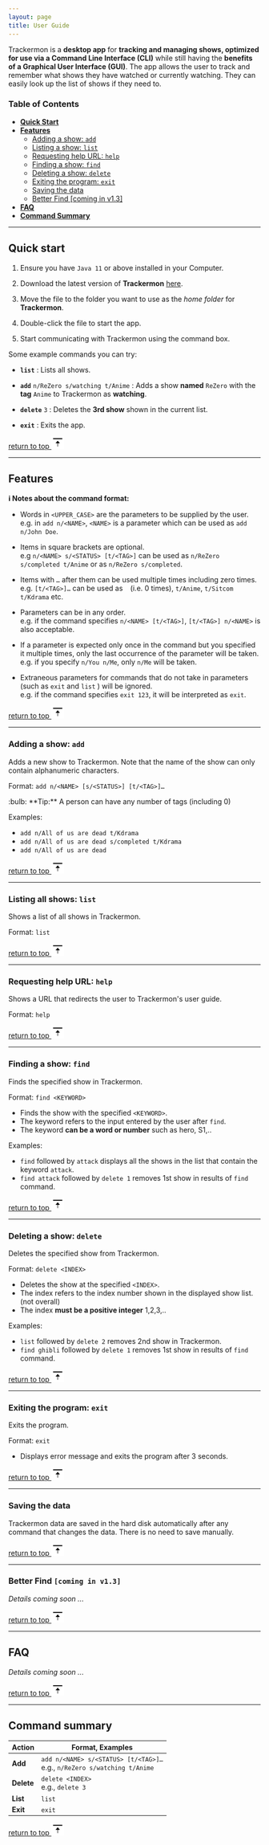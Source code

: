 ```yaml
---
layout: page
title: User Guide
---
```


Trackermon is a **desktop app** for **tracking and managing shows, optimized for use via a
Command Line Interface (CLI)** while still having the **benefits of a Graphical User Interface (GUI)**.
The app allows the user to track and remember what shows they have watched or currently watching.
They can easily look up the list of shows if they need to.

### Table of Contents
* [**Quick Start**](#quick-start)
* [**Features**](#features)
  * [Adding a show: `add`](#adding-a-show-add)
  * [Listing a show: `list`](#listing-all-shows-list)
  * [Requesting help URL: `help`](#requesting-help-url-help)
  * [Finding a show: `find`](#finding-a-show-find)
  * [Deleting a show: `delete`](#deleting-a-show-delete)
  * [Exiting the program: `exit`](#exiting-the-program-exit)
  * [Saving the data](#saving-the-data)
  * [Better Find [coming in v1.3]](#better-find-coming-in-v13)
* [**FAQ**](#faq)
* [**Command Summary**](#command-summary)


---

## Quick start

1. Ensure you have `Java 11` or above installed in your Computer.

2. Download the latest version of **Trackermon** [here](https://github.com/AY2122S2-CS2103T-T09-3/tp/releases).

3. Move the file to the folder you want to use as the _home folder_ for **Trackermon**.

4. Double-click the file to start the app.

5. Start communicating with Trackermon using the command box.


Some example commands you can try:

* **`list`** : Lists all shows.

* **`add`** `n/ReZero s/watching t/Anime` : Adds a show **named** `ReZero` with the **tag** `Anime` to Trackermon as **watching**.

* **`delete`** `3` : Deletes the **3rd show** shown in the current list.

* **`exit`** : Exits the app.


[return to top <img src="images/toc-icon.png" width="25px">](#table-of-contents)

---

## Features

<div markdown="block" class="alert alert-info">

**:information_source: Notes about the command format:**<br>

* Words in `<UPPER_CASE>` are the parameters to be supplied by the user.<br>
  e.g. in `add n/<NAME>`, `<NAME>` is a parameter which can be used as `add n/John Doe`.

* Items in square brackets are optional.<br>
  e.g `n/<NAME> s/<STATUS> [t/<TAG>]` can be used as `n/ReZero s/completed t/Anime` or as `n/ReZero s/completed`.

* Items with `…`​ after them can be used multiple times including zero times.<br>
  e.g. `[t/<TAG>]…​` can be used as ` ` (i.e. 0 times), `t/Anime`, `t/Sitcom t/Kdrama` etc.

* Parameters can be in any order.<br>
  e.g. if the command specifies `n/<NAME> [t/<TAG>]`, `[t/<TAG>] n/<NAME>` is also acceptable.

* If a parameter is expected only once in the command but you specified it multiple times, only the last occurrence of the parameter will be taken.<br>
  e.g. if you specify `n/You n/Me`, only `n/Me` will be taken.

* Extraneous parameters for commands that do not take in parameters (such as `exit` and `list` ) will be ignored.<br>
  e.g. if the command specifies `exit 123`, it will be interpreted as `exit`.

</div>

[return to top <img src="images/toc-icon.png" width="25px">](#table-of-contents)

---

### Adding a show: `add`

Adds a new show to Trackermon. Note that the name of the show can only contain alphanumeric characters.

Format: `add n/<NAME> [s/<STATUS>] [t/<TAG>]…​`

<div markdown="span" class="alert alert-primary">:bulb: **Tip:**
A person can have any number of tags (including 0)
</div>

Examples:
* `add n/All of us are dead t/Kdrama`
* `add n/All of us are dead s/completed t/Kdrama`
* `add n/All of us are dead`

[return to top <img src="images/toc-icon.png" width="25px">](#table-of-contents)

---

### Listing all shows: `list`

Shows a list of all shows in Trackermon.

Format: `list`

[return to top <img src="images/toc-icon.png" width="25px">](#table-of-contents)

---

### Requesting help URL: `help`

Shows a URL that redirects the user to Trackermon's user guide.

Format: `help`

[return to top <img src="images/toc-icon.png" width="25px">](#table-of-contents)

---

### Finding a show: `find`

Finds the specified show in Trackermon.

Format: `find <KEYWORD>`
* Finds the show with the specified `<KEYWORD>`.
* The keyword refers to the input entered by the user after `find`.
* The keyword **can be a word or number** such as hero, S1,..

Examples:
* `find` followed by `attack` displays all the shows in the list that contain the keyword `attack`.
* `find attack` followed by `delete 1` removes 1st show in results of `find` command.

[return to top <img src="images/toc-icon.png" width="25px">](#table-of-contents)

---

### Deleting a show: `delete`

Deletes the specified show from Trackermon.

Format: `delete <INDEX>`
* Deletes the show at the specified `<INDEX>`.
* The index refers to the index number shown in the displayed show list. (not overall)
* The index **must be a positive integer** 1,2,3,..

Examples:
* `list` followed by `delete 2` removes 2nd show in Trackermon.
* `find ghibli` followed by `delete 1` removes 1st show in results of `find` command.

[return to top <img src="images/toc-icon.png" width="25px">](#table-of-contents)

---

### Exiting the program: `exit`

Exits the program. 

Format: `exit`

* Displays error message and exits the program after 3 seconds.

[return to top <img src="images/toc-icon.png" width="25px">](#table-of-contents)

---

### Saving the data 

Trackermon data are saved in the hard disk automatically after any command that changes the data. There is no need to save manually.

[return to top <img src="images/toc-icon.png" width="25px">](#table-of-contents)

---

### Better Find `[coming in v1.3]`

_Details coming soon ..._

[return to top <img src="images/toc-icon.png" width="25px">](#table-of-contents)

---

## FAQ

_Details coming soon ..._

[return to top <img src="images/toc-icon.png" width="25px">](#table-of-contents)

---

## Command summary

Action | Format, Examples
--------|------------------
**Add** | `add n/<NAME> s/<STATUS> [t/<TAG>]…​` <br> e.g., `n/ReZero s/watching t/Anime`
**Delete** | `delete <INDEX>`<br> e.g., `delete 3`
**List** | `list`
**Exit** | `exit`

[return to top <img src="images/toc-icon.png" width="25px">](#table-of-contents)
